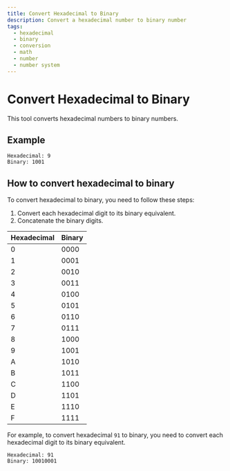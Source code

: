 ```yaml
---
title: Convert Hexadecimal to Binary
description: Convert a hexadecimal number to binary number
tags:
  - hexadecimal
  - binary
  - conversion
  - math
  - number
  - number system
---
```


# Convert Hexadecimal to Binary

This tool converts hexadecimal numbers to binary numbers.

## Example

```text
Hexadecimal: 9
Binary: 1001
```

## How to convert hexadecimal to binary

To convert hexadecimal to binary, you need to follow these steps:

1. Convert each hexadecimal digit to its binary equivalent.
2. Concatenate the binary digits.

| Hexadecimal | Binary |
| ----------- | ------ |
| 0           | 0000   |
| 1           | 0001   |
| 2           | 0010   |
| 3           | 0011   |
| 4           | 0100   |
| 5           | 0101   |
| 6           | 0110   |
| 7           | 0111   |
| 8           | 1000   |
| 9           | 1001   |
| A           | 1010   |
| B           | 1011   |
| C           | 1100   |
| D           | 1101   |
| E           | 1110   |
| F           | 1111   |

For example, to convert hexadecimal `91` to binary, you need to convert each hexadecimal digit to its binary equivalent.

```text
Hexadecimal: 91
Binary: 10010001
```
